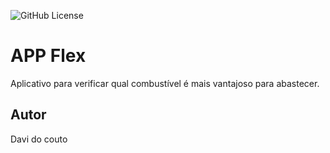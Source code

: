 ![GitHub License](https://img.shields.io/github/license/davicouto530/appflex)

# APP Flex
Aplicativo para verificar qual combustível é mais vantajoso para abastecer.
## Autor
Davi do couto

